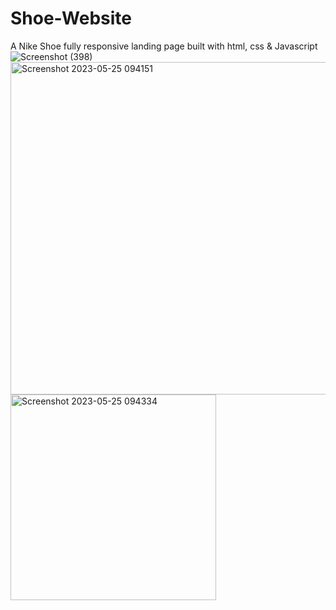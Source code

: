 # Shoe-Website
A Nike Shoe fully responsive landing page built with html, css &amp;  Javascript
![Screenshot (398)](https://github.com/YannKamche/Shoe-Website/assets/122357201/135bc1b5-530a-43d1-a7ac-eb016e714cf0)
<img width="532" alt="Screenshot 2023-05-25 094151" src="https://github.com/YannKamche/Shoe-Website/assets/122357201/561deeb6-32b0-4a7c-9d63-7ce163ca1104">
<img width="329" alt="Screenshot 2023-05-25 094334" src="https://github.com/YannKamche/Shoe-Website/assets/122357201/0e570eea-2403-41a5-bfbc-ade2ac183054">

